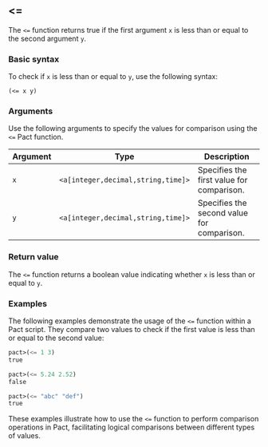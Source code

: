 ## <=

The `<=` function returns true if the first argument `x` is less than or equal to the second argument `y`.

### Basic syntax

To check if `x` is less than or equal to `y`, use the following syntax:

`(<= x y)`

### Arguments

Use the following arguments to specify the values for comparison using the `<=` Pact function.

| Argument | Type | Description |
| --- | --- | --- |
| `x` | `<a[integer,decimal,string,time]>` | Specifies the first value for comparison. |
| `y` | `<a[integer,decimal,string,time]>` | Specifies the second value for comparison. |

### Return value

The `<=` function returns a boolean value indicating whether `x` is less than or equal to `y`.

### Examples

The following examples demonstrate the usage of the `<=` function within a Pact script. They compare two values to check if the first value is less than or equal to the second value:

```lisp
pact>(<= 1 3)
true
```

```lisp
pact>(<= 5.24 2.52)
false
```

```lisp
pact>(<= "abc" "def")
true
```

These examples illustrate how to use the `<=` function to perform comparison operations in Pact, facilitating logical comparisons between different types of values.
